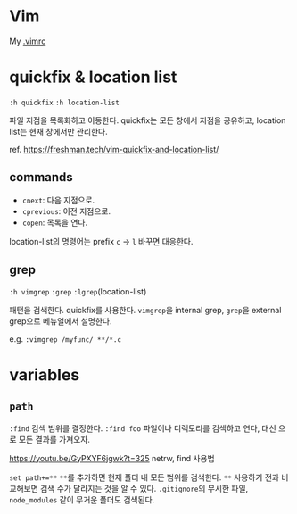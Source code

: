 # Vim

My [.vimrc](https://github.com/Edunga1/dotfiles/blob/master/vim/.vimrc)

# quickfix & location list

`:h quickfix` `:h location-list`

파일 지점을 목록화하고 이동한다.
quickfix는 모든 창에서 지점을 공유하고, location list는 현재 창에서만 관리한다.

ref. https://freshman.tech/vim-quickfix-and-location-list/

## commands

* `cnext`: 다음 지점으로.
* `cprevious`: 이전 지점으로.
* `copen`: 목록을 연다.

location-list의 명령어는 prefix `c` -> `l` 바꾸면 대응한다.

## grep

`:h vimgrep` `:grep` `:lgrep`(location-list)

패턴을 검색한다. quickfix를 사용한다.
`vimgrep`을 internal grep, `grep`을 external grep으로 메뉴얼에서 설명한다.

e.g. `:vimgrep /myfunc/ **/*.c`

# variables

## `path`

`:find` 검색 범위를 결정한다.
`:find foo` 파일이나 디렉토리를 검색하고 연다,
<cr> 대신 <tab>으로 모든 결과를 가져오자.

https://youtu.be/GyPXYF6jgwk?t=325
netrw, find 사용법

`set path+=**` `**`를 추가하면 현재 폴더 내 모든 범위를 검색한다.
`**` 사용하기 전과 비교해보면 검색 수가 달라지는 것을 알 수 있다.
`.gitignore`의 무시한 파일, `node_modules` 같이 무거운 폴더도 검색된다.
